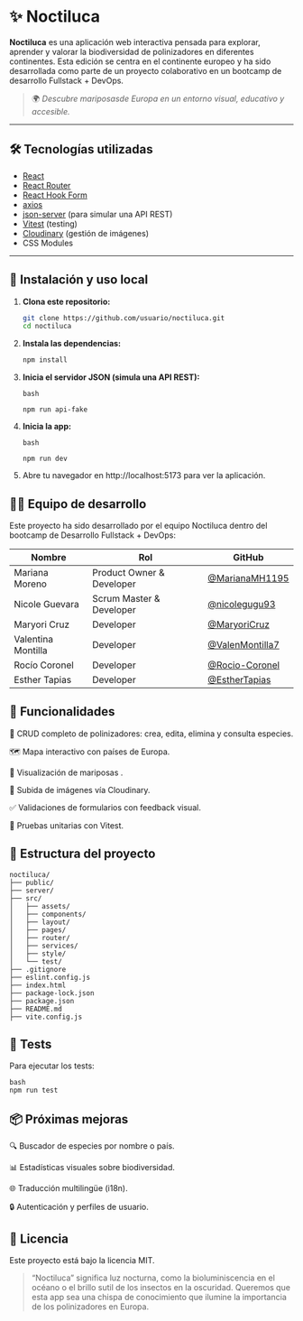 # ✨ Noctiluca


**Noctiluca** es una aplicación web interactiva pensada para explorar, aprender y valorar la biodiversidad de polinizadores en diferentes continentes. Esta edición se centra en el continente europeo y ha sido desarrollada como parte de un proyecto colaborativo en un bootcamp de desarrollo Fullstack + DevOps.


> 🌍 *Descubre mariposasde Europa en un entorno visual, educativo y accesible.*

---


## 🛠️ Tecnologías utilizadas

- [React](https://reactjs.org/)
- [React Router](https://reactrouter.com/)
- [React Hook Form](https://react-hook-form.com/)
- [axios](https://axios-http.com/)
- [json-server](https://github.com/typicode/json-server) (para simular una API REST)
- [Vitest](https://vitest.dev/) (testing)
- [Cloudinary](https://cloudinary.com/) (gestión de imágenes)
- CSS Modules

---

## 📁 Instalación y uso local

1. **Clona este repositorio:**

   ```bash
   git clone https://github.com/usuario/noctiluca.git
   cd noctiluca
    ```
2. **Instala las dependencias:**

    ```bash
    npm install
    ```

3. **Inicia el servidor JSON (simula una API REST):**
    ```
    bash

    npm run api-fake
    ```

4. **Inicia la app:**
    ```
    bash

    npm run dev
    ```
5. Abre tu navegador en http://localhost:5173 para ver la aplicación.

## 👩‍💻 Equipo de desarrollo
Este proyecto ha sido desarrollado por el equipo Noctiluca dentro del bootcamp de Desarrollo Fullstack + DevOps:

| Nombre             | Rol                     | GitHub                                                     |
| ------------------ | ----------------------- | ---------------------------------------------------------- |
| Mariana Moreno     | Product Owner & Developer         | [@MarianaMH1195](https://github.com/MarianaMH1195)             |
| Nicole Guevara     | Scrum Master & Developer       | [@nicolegugu93](https://github.com/nicolegugu93)         |
| Maryori Cruz       | Developer      | [@MaryoriCruz](https://github.com/MaryoriCruz)             |
| Valentina Montilla | Developer     | [@ValenMontilla7](https://github.com/ValenMontilla7) |
| Rocío Coronel      | Developer | [@Rocio-Coronel](https://github.com/Rocio-Coronel)                 |
| Esther Tapias      | Developer      | [@EstherTapias](https://github.com/EstherTapias)             |

## 🌱 Funcionalidades
🌼 CRUD completo de polinizadores: crea, edita, elimina y consulta especies.

🗺️ Mapa interactivo con países de Europa.

🦋 Visualización de mariposas .

📸 Subida de imágenes vía Cloudinary.

✅ Validaciones de formularios con feedback visual.

🧪 Pruebas unitarias con Vitest.

## 📌 Estructura del proyecto
```
noctiluca/
├── public/
├── server/
├── src/
│   ├── assets/
│   ├── components/
│   ├── layout/
│   ├── pages/
│   ├── router/
│   ├── services/
│   ├── style/
│   └── test/
├── .gitignore
├── eslint.config.js
├── index.html
├── package-lock.json
├── package.json
├── README.md
├── vite.config.js
```
## 🧪 Tests
Para ejecutar los tests:
```
bash
npm run test
 ```

## 📦 Próximas mejoras
🔍 Buscador de especies por nombre o país.

📊 Estadísticas visuales sobre biodiversidad.

🌐 Traducción multilingüe (i18n).

🔒 Autenticación y perfiles de usuario.

## 📄 Licencia
Este proyecto está bajo la licencia MIT.

>“Noctiluca” significa luz nocturna, como la bioluminiscencia en el océano o el brillo sutil de los insectos en la oscuridad. Queremos que esta app sea una chispa de conocimiento que ilumine la importancia de los polinizadores en Europa.
